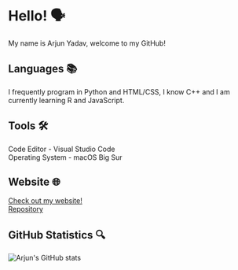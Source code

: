 # Hello! 🗣
My name is Arjun Yadav, welcome to my GitHub!

## Languages 📚
I frequently program in Python and HTML/CSS, I know C++ and I am currently learning R and JavaScript.

## Tools 🛠
Code Editor - Visual Studio Code <br>
Operating System - macOS Big Sur

## Website 🌐
[Check out my website!](https://arjunyadav.net) <br> [Repository](https://github.com/y-arjun-y/arjunyadav.net)

## GitHub Statistics 🔍
![Arjun's GitHub stats](https://github-readme-stats.vercel.app/api?username=y-arjun-y&count_private=true)
